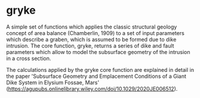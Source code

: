 # gryke
A simple set of functions which applies the classic structural geology concept of area balance (Chamberlin, 1909) to a set of input parameters which describe a graben, which is assumed to be formed due to dike intrusion. The core function, gryke, returns a series of dike and fault parameters which allow to model the subsurface geometry of the intrusion in a cross section.

The calculations applied by the gryke core function are explained in detail in the paper 'Subsurface Geometry and Emplacement Conditions of a Giant Dike System in Elysium Fossae, Mars' (https://agupubs.onlinelibrary.wiley.com/doi/10.1029/2020JE006512).
